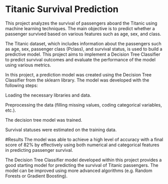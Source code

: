 # Titanic Survival Prediction

This project analyzes the survival of passengers aboard the Titanic using machine learning techniques. The main objective is to predict whether a passenger survived based on various features such as age, sex, and class.

The Titanic dataset, which includes information about the passengers such as age, sex, passenger class (Pclass), and survival status, is used to build a predictive model. This project aims to implement a Decision Tree Classifier to predict survival outcomes and evaluate the performance of the model using various metrics.

In this project, a prediction model was created using the Decision Tree Classifier from the sklearn library. The model was developed with the following steps:

Loading the necessary libraries and data.

Preprocessing the data (filling missing values, coding categorical variables, etc.).

The decision tree model was trained.

Survival statuses were estimated on the training data.


#Results
The model was able to achieve a high level of accuracy with a final score of 82% by effectively using both numerical and categorical features in predicting passenger survival.

The Decision Tree Classifier model developed within this project provides a good starting model for predicting the survival of Titanic passengers. The model can be improved using more advanced algorithms (e.g. Random Forests or Gradient Boosting).
